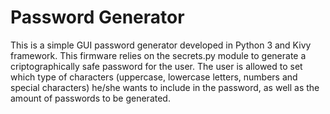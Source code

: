 # Password Generator
This is a simple GUI password generator developed in Python 3 and Kivy framework. This firmware relies on the secrets.py module to generate a criptographically safe password for the user. 
The user is allowed to set which type of characters (uppercase, lowercase letters, numbers and special characters) he/she wants to include in the password, as well as the amount of passwords to be generated. 
